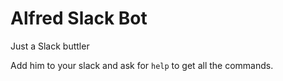 # Alfred Slack Bot

Just a Slack buttler

Add him to your slack and ask for `help` to get all the commands.
